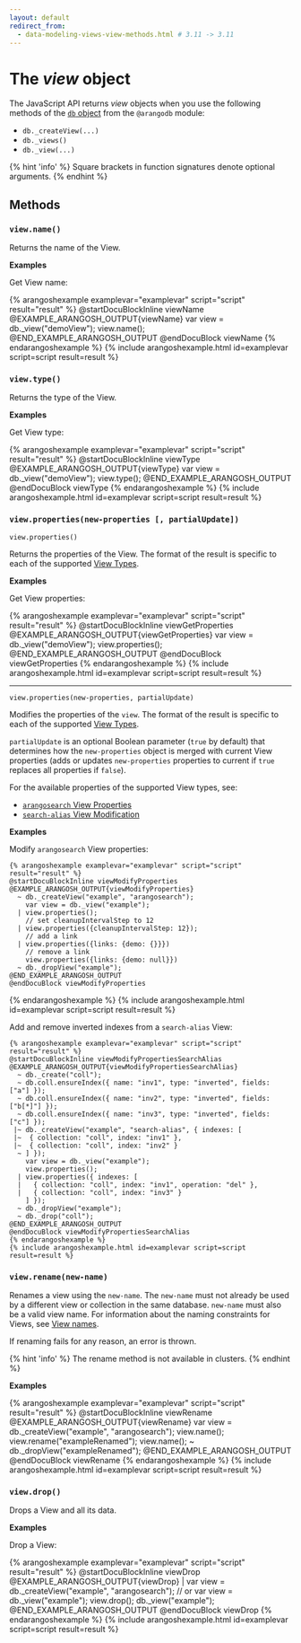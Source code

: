 ```yaml
---
layout: default
redirect_from:
  - data-modeling-views-view-methods.html # 3.11 -> 3.11
---
```

# The _view_ object

The JavaScript API returns _view_ objects when you use the following methods
of the [`db` object](appendix-references-dbobject.html) from the `@arangodb` module:

- `db._createView(...)` 
- `db._views()` 
- `db._view(...)`

{% hint 'info' %}
Square brackets in function signatures denote optional arguments.
{% endhint %}

## Methods

### `view.name()`

Returns the name of the View.

**Examples**

Get View name:

{% arangoshexample examplevar="examplevar" script="script" result="result" %}
    @startDocuBlockInline viewName
    @EXAMPLE_ARANGOSH_OUTPUT{viewName}
      var view = db._view("demoView");
      view.name();
    @END_EXAMPLE_ARANGOSH_OUTPUT
    @endDocuBlock viewName
{% endarangoshexample %}
{% include arangoshexample.html id=examplevar script=script result=result %}

### `view.type()`

Returns the type of the View.

**Examples**

Get View type:

{% arangoshexample examplevar="examplevar" script="script" result="result" %}
    @startDocuBlockInline viewType
    @EXAMPLE_ARANGOSH_OUTPUT{viewType}
      var view = db._view("demoView");
      view.type();
    @END_EXAMPLE_ARANGOSH_OUTPUT
    @endDocuBlock viewType
{% endarangoshexample %}
{% include arangoshexample.html id=examplevar script=script result=result %}

### `view.properties(new-properties [, partialUpdate])`

`view.properties()`

Returns the properties of the View. The format of the result is specific to
each of the supported [View Types](data-modeling-views.html).

**Examples**

Get View properties:

{% arangoshexample examplevar="examplevar" script="script" result="result" %}
    @startDocuBlockInline viewGetProperties
    @EXAMPLE_ARANGOSH_OUTPUT{viewGetProperties}
      var view = db._view("demoView");
      view.properties();
    @END_EXAMPLE_ARANGOSH_OUTPUT
    @endDocuBlock viewGetProperties
{% endarangoshexample %}
{% include arangoshexample.html id=examplevar script=script result=result %}

---

`view.properties(new-properties, partialUpdate)`

Modifies the properties of the `view`. The format of the result is specific to
each of the supported [View Types](data-modeling-views.html).

`partialUpdate` is an optional Boolean parameter (`true` by default) that
determines how the `new-properties` object is merged with current View properties
(adds or updates `new-properties` properties to current if `true` replaces all
properties if `false`).

For the available properties of the supported View types, see:
- [`arangosearch` View Properties](arangosearch-views.html#view-properties)
- [`search-alias` View Modification](arangosearch-views-search-alias.html#view-modification)

**Examples**

Modify `arangosearch` View properties:

    {% arangoshexample examplevar="examplevar" script="script" result="result" %}
    @startDocuBlockInline viewModifyProperties
    @EXAMPLE_ARANGOSH_OUTPUT{viewModifyProperties}
      ~ db._createView("example", "arangosearch");
        var view = db._view("example");
      | view.properties();
        // set cleanupIntervalStep to 12
      | view.properties({cleanupIntervalStep: 12});
        // add a link
      | view.properties({links: {demo: {}}})
        // remove a link
        view.properties({links: {demo: null}})
      ~ db._dropView("example");
    @END_EXAMPLE_ARANGOSH_OUTPUT
    @endDocuBlock viewModifyProperties
{% endarangoshexample %}
{% include arangoshexample.html id=examplevar script=script result=result %}

Add and remove inverted indexes from a `search-alias` View:

    {% arangoshexample examplevar="examplevar" script="script" result="result" %}
    @startDocuBlockInline viewModifyPropertiesSearchAlias
    @EXAMPLE_ARANGOSH_OUTPUT{viewModifyPropertiesSearchAlias}
      ~ db._create("coll");
      ~ db.coll.ensureIndex({ name: "inv1", type: "inverted", fields: ["a"] });
      ~ db.coll.ensureIndex({ name: "inv2", type: "inverted", fields: ["b[*]"] });
      ~ db.coll.ensureIndex({ name: "inv3", type: "inverted", fields: ["c"] });
     |~ db._createView("example", "search-alias", { indexes: [
     |~  { collection: "coll", index: "inv1" },
     |~  { collection: "coll", index: "inv2" }
      ~ ] });
        var view = db._view("example");
        view.properties();
      | view.properties({ indexes: [
      |   { collection: "coll", index: "inv1", operation: "del" },
      |   { collection: "coll", index: "inv3" }
        ] });
      ~ db._dropView("example");
      ~ db._drop("coll");
    @END_EXAMPLE_ARANGOSH_OUTPUT
    @endDocuBlock viewModifyPropertiesSearchAlias
    {% endarangoshexample %}
    {% include arangoshexample.html id=examplevar script=script result=result %}

### `view.rename(new-name)`

Renames a view using the `new-name`. The `new-name` must not already be used by
a different view or collection in the same database. `new-name` must also be a
valid view name. For information about the naming constraints for Views, see
[View names](data-modeling-views.html#view-names).

If renaming fails for any reason, an error is thrown.

{% hint 'info' %}
The rename method is not available in clusters.
{% endhint %}

**Examples**

{% arangoshexample examplevar="examplevar" script="script" result="result" %}
    @startDocuBlockInline viewRename
    @EXAMPLE_ARANGOSH_OUTPUT{viewRename}
      var view = db._createView("example", "arangosearch");
      view.name();
      view.rename("exampleRenamed");
      view.name();
      ~ db._dropView("exampleRenamed");
    @END_EXAMPLE_ARANGOSH_OUTPUT
    @endDocuBlock viewRename
{% endarangoshexample %}
{% include arangoshexample.html id=examplevar script=script result=result %}

### `view.drop()`

Drops a View and all its data.

**Examples**

Drop a View:

{% arangoshexample examplevar="examplevar" script="script" result="result" %}
    @startDocuBlockInline viewDrop
    @EXAMPLE_ARANGOSH_OUTPUT{viewDrop}
    | var view = db._createView("example", "arangosearch");
      // or
      var view = db._view("example");
      view.drop();
      db._view("example");
    @END_EXAMPLE_ARANGOSH_OUTPUT
    @endDocuBlock viewDrop
{% endarangoshexample %}
{% include arangoshexample.html id=examplevar script=script result=result %}
